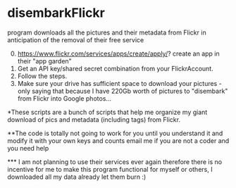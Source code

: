 # disembarkFlickr
program downloads all the pictures and their metadata from Flickr in anticipation of the removal of their free service

0. https://www.flickr.com/services/apps/create/apply/? create an app in their "app garden"
1. Get an API key/shared secret combination from your FlickrAccount.
2. Follow the steps.
3. Make sure your drive has sufficient space to download your pictures - only saying that because I have 220Gb worth of pictures to "disembark" from Flickr into Google photos...

*These scripts are a bunch of scripts that help me organize my giant download of pics and metadata (including tags) from Flickr. 

**The code is totally not going to work for you until you understand it and modify it with your own keys and counts email me if you are not a coder and you need help

*** I am not planning to use their services ever again therefore there is no incentive for me to make this program functional for myself or others, I downloaded all my data already let them burn :)
